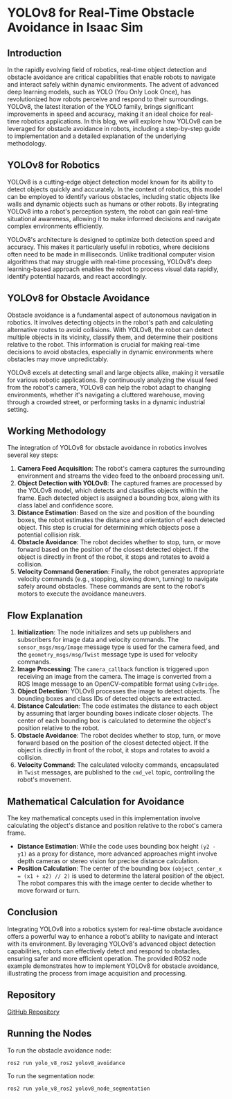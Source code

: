 
# YOLOv8 for Real-Time Obstacle Avoidance in Isaac Sim

## Introduction
In the rapidly evolving field of robotics, real-time object detection and obstacle avoidance are critical capabilities that enable robots to navigate and interact safely within dynamic environments. The advent of advanced deep learning models, such as YOLO (You Only Look Once), has revolutionized how robots perceive and respond to their surroundings. YOLOv8, the latest iteration of the YOLO family, brings significant improvements in speed and accuracy, making it an ideal choice for real-time robotics applications. In this blog, we will explore how YOLOv8 can be leveraged for obstacle avoidance in robots, including a step-by-step guide to implementation and a detailed explanation of the underlying methodology.

## YOLOv8 for Robotics
YOLOv8 is a cutting-edge object detection model known for its ability to detect objects quickly and accurately. In the context of robotics, this model can be employed to identify various obstacles, including static objects like walls and dynamic objects such as humans or other robots. By integrating YOLOv8 into a robot's perception system, the robot can gain real-time situational awareness, allowing it to make informed decisions and navigate complex environments efficiently.

YOLOv8's architecture is designed to optimize both detection speed and accuracy. This makes it particularly useful in robotics, where decisions often need to be made in milliseconds. Unlike traditional computer vision algorithms that may struggle with real-time processing, YOLOv8's deep learning-based approach enables the robot to process visual data rapidly, identify potential hazards, and react accordingly.

## YOLOv8 for Obstacle Avoidance
Obstacle avoidance is a fundamental aspect of autonomous navigation in robotics. It involves detecting objects in the robot's path and calculating alternative routes to avoid collisions. With YOLOv8, the robot can detect multiple objects in its vicinity, classify them, and determine their positions relative to the robot. This information is crucial for making real-time decisions to avoid obstacles, especially in dynamic environments where obstacles may move unpredictably.

YOLOv8 excels at detecting small and large objects alike, making it versatile for various robotic applications. By continuously analyzing the visual feed from the robot's camera, YOLOv8 can help the robot adapt to changing environments, whether it's navigating a cluttered warehouse, moving through a crowded street, or performing tasks in a dynamic industrial setting.

## Working Methodology
The integration of YOLOv8 for obstacle avoidance in robotics involves several key steps:

1. **Camera Feed Acquisition**: The robot's camera captures the surrounding environment and streams the video feed to the onboard processing unit.
2. **Object Detection with YOLOv8**: The captured frames are processed by the YOLOv8 model, which detects and classifies objects within the frame. Each detected object is assigned a bounding box, along with its class label and confidence score.
3. **Distance Estimation**: Based on the size and position of the bounding boxes, the robot estimates the distance and orientation of each detected object. This step is crucial for determining which objects pose a potential collision risk.
4. **Obstacle Avoidance**: The robot decides whether to stop, turn, or move forward based on the position of the closest detected object. If the object is directly in front of the robot, it stops and rotates to avoid a collision.
5. **Velocity Command Generation**: Finally, the robot generates appropriate velocity commands (e.g., stopping, slowing down, turning) to navigate safely around obstacles. These commands are sent to the robot's motors to execute the avoidance maneuvers.

## Flow Explanation

1. **Initialization**: The node initializes and sets up publishers and subscribers for image data and velocity commands. The `sensor_msgs/msg/Image` message type is used for the camera feed, and the `geometry_msgs/msg/Twist` message type is used for velocity commands.
2. **Image Processing**: The `camera_callback` function is triggered upon receiving an image from the camera. The image is converted from a ROS Image message to an OpenCV-compatible format using `CvBridge`.
3. **Object Detection**: YOLOv8 processes the image to detect objects. The bounding boxes and class IDs of detected objects are extracted.
4. **Distance Calculation**: The code estimates the distance to each object by assuming that larger bounding boxes indicate closer objects. The center of each bounding box is calculated to determine the object's position relative to the robot.
5. **Obstacle Avoidance**: The robot decides whether to stop, turn, or move forward based on the position of the closest detected object. If the object is directly in front of the robot, it stops and rotates to avoid a collision.
6. **Velocity Command**: The calculated velocity commands, encapsulated in `Twist` messages, are published to the `cmd_vel` topic, controlling the robot's movement.

## Mathematical Calculation for Avoidance

The key mathematical concepts used in this implementation involve calculating the object's distance and position relative to the robot's camera frame.

- **Distance Estimation**: While the code uses bounding box height `(y2 - y1)` as a proxy for distance, more advanced approaches might involve depth cameras or stereo vision for precise distance calculation.
- **Position Calculation**: The center of the bounding box `(object_center_x = (x1 + x2) // 2)` is used to determine the lateral position of the object. The robot compares this with the image center to decide whether to move forward or turn.

## Conclusion

Integrating YOLOv8 into a robotics system for real-time obstacle avoidance offers a powerful way to enhance a robot's ability to navigate and interact with its environment. By leveraging YOLOv8's advanced object detection capabilities, robots can effectively detect and respond to obstacles, ensuring safer and more efficient operation. The provided ROS2 node example demonstrates how to implement YOLOv8 for obstacle avoidance, illustrating the process from image acquisition and processing.

## Repository

[GitHub Repository](git@github.com:kabilankb/yolo_v8_ros2.git)

## Running the Nodes

To run the obstacle avoidance node:
```bash
ros2 run yolo_v8_ros2 yolov8_avoidance
```

To run the segmentation node:
```bash
ros2 run yolo_v8_ros2 yolov8_node_segmentation
```

